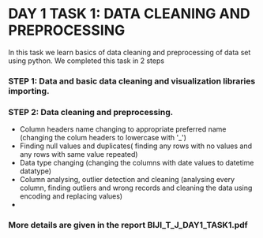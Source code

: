 # DAY 1 TASK 1: DATA CLEANING AND PREPROCESSING
In this task we learn basics of data cleaning and preprocessing of data set using python.
We completed this task in 2 steps
### STEP 1: Data and basic data cleaning and visualization libraries importing.
### STEP 2: Data cleaning and preprocessing.
* Column headers name changing to appropriate preferred name (changing the colum headers to lowercase with '_')
* Finding null values and duplicates( finding any rows with no values and any rows with same value repeated)
* Data type changing (changing the columns with date values to datetime datatype)
* Column analysing, outlier detection and cleaning (analysing every column, finding outliers and wrong records and cleaning the data using encoding and replacing values)
* 
### More details are given in the report BIJI_T_J_DAY1_TASK1.pdf
